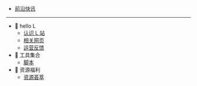 <!-- docs/_sidebar.md -->

- [前沿快讯](news)

---

- 📁 hello L
  - [认识 L 站](hello-L/index)
  - [相关网页](hello-L/internet)
  - [运营反馈](hello-L/feedback)
- 📁 工具集合
  - [脚本](/tools/script)
- 📁 资源福利
  - [资源荟萃](resource/index)
